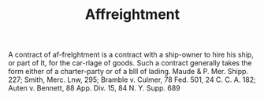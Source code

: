 ---
title: Affreightment
letter: A
permalink: "/definitions/affreightment.html"
body: A contract of af-frelghtment is a contract with a ship-owner to hire his ship,
  or part of It, for the car-rlage of goods. Such a contract generally takes the form
  either of a charter-party or of a blll of lading. Maude & P. Mer. Shipp. 227; Smith,
  Merc. Lnw, 295; Bramble v. Culmer, 78 Fed. 501, 24 C. C. A. 182; Auten v. Bennett,
  88 App. Div. 15, 84 N. Y. Supp. 689
published_at: '2018-07-07'
source: Black's Law Dictionary
layout: post
---
